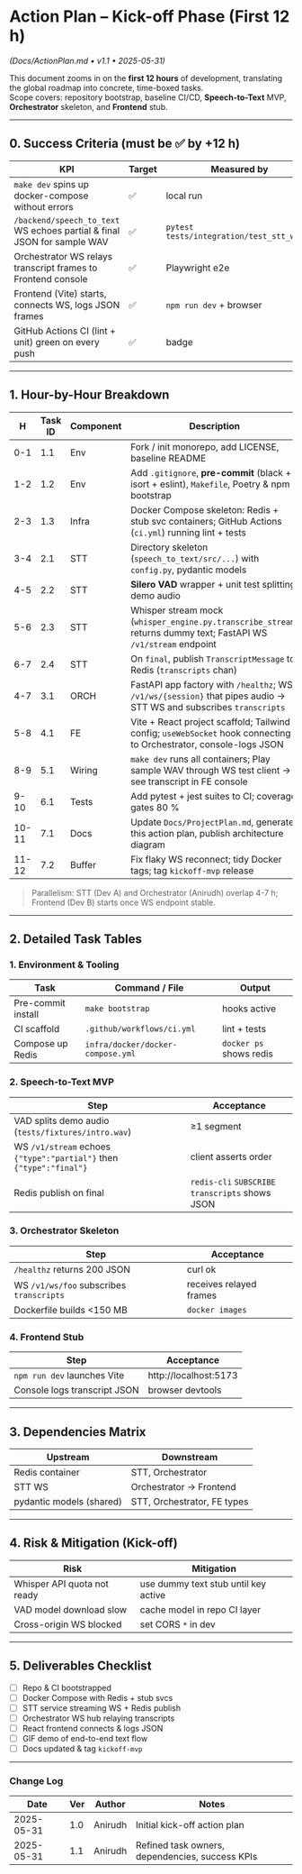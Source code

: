 # Action Plan – Kick-off Phase (First 12 h)
*(Docs/ActionPlan.md • v1.1 • 2025-05-31)*  

This document zooms in on the **first 12 hours** of development, translating the global roadmap into concrete, time-boxed tasks.  
Scope covers: repository bootstrap, baseline CI/CD, **Speech-to-Text** MVP, **Orchestrator** skeleton, and **Frontend** stub.

---

## 0. Success Criteria (must be ✅ by +12 h)

| KPI | Target | Measured by |
|-----|--------|-------------|
| `make dev` spins up docker-compose without errors | ✅ | local run |
| `/backend/speech_to_text` WS echoes partial & final JSON for sample WAV | ✅ | `pytest tests/integration/test_stt_ws.py` |
| Orchestrator WS relays transcript frames to Frontend console | ✅ | Playwright e2e |
| Frontend (Vite) starts, connects WS, logs JSON frames | ✅ | `npm run dev` + browser |
| GitHub Actions CI (lint + unit) green on every push | ✅ | badge |

---

## 1. Hour-by-Hour Breakdown

| H | Task ID | Component | Description | Owner | Depends on | Deliverable |
|---|---------|-----------|-------------|-------|------------|-------------|
| 0-1 | 1.1 | Env | Fork / init monorepo, add LICENSE, baseline README | Anirudh | — | repo pushed |
| 1-2 | 1.2 | Env | Add `.gitignore`, **pre-commit** (black + isort + eslint), `Makefile`, Poetry & npm bootstrap | Dev A | 1.1 | `make lint` passes |
| 2-3 | 1.3 | Infra | Docker Compose skeleton: Redis + stub svc containers; GitHub Actions (`ci.yml`) running lint + tests | Dev B | 1.2 | CI green badge |
| 3-4 | 2.1 | STT | Directory skeleton (`speech_to_text/src/...`) with `config.py`, pydantic models | Dev A | 1.x | imports ok |
| 4-5 | 2.2 | STT | **Silero VAD** wrapper + unit test splitting demo audio | Dev A | 2.1 | `pytest -q` green |
| 5-6 | 2.3 | STT | Whisper stream mock (`whisper_engine.py.transcribe_stream`) returns dummy text; FastAPI WS `/v1/stream` endpoint | Dev A | 2.2 | WS client test passes |
| 6-7 | 2.4 | STT | On `final`, publish `TranscriptMessage` to Redis (`transcripts` chan) | Dev A | 2.3, Redis up | Redis CLI shows msg |
| 4-7 | 3.1 | ORCH | FastAPI app factory with `/healthz`; WS `/v1/ws/{session}` that pipes audio → STT WS and subscribes `transcripts` | Anirudh | 1.3, 2.3 | integration test |
| 5-8 | 4.1 | FE | Vite + React project scaffold; Tailwind config; `useWebSocket` hook connecting to Orchestrator, console-logs JSON | Dev B | 1.2, 3.1 | browser log |
| 8-9 | 5.1 | Wiring | `make dev` runs all containers; Play sample WAV through WS test client → see transcript in FE console | Team | 2-4 | demo gif |
| 9-10 | 6.1 | Tests | Add pytest + jest suites to CI; coverage gates 80 % | Dev A | 5.1 | CI green |
| 10-11 | 7.1 | Docs | Update `Docs/ProjectPlan.md`, generate this action plan, publish architecture diagram | Anirudh | 6.1 | docs pushed |
| 11-12 | 7.2 | Buffer | Fix flaky WS reconnect; tidy Docker tags; tag `kickoff-mvp` release | Team | all | git tag |

> Parallelism: STT (Dev A) and Orchestrator (Anirudh) overlap 4-7 h; Frontend (Dev B) starts once WS endpoint stable.

---

## 2. Detailed Task Tables

### 1. Environment & Tooling

| Task | Command / File | Output |
|------|----------------|--------|
| Pre-commit install | `make bootstrap` | hooks active |
| CI scaffold | `.github/workflows/ci.yml` | lint + tests |
| Compose up Redis | `infra/docker/docker-compose.yml` | `docker ps` shows redis |

### 2. Speech-to-Text MVP

| Step | Acceptance |
|------|------------|
| VAD splits demo audio (`tests/fixtures/intro.wav`) | ≥1 segment |
| WS `/v1/stream` echoes `{"type":"partial"}` then `{"type":"final"}` | client asserts order |
| Redis publish on final | `redis-cli` `SUBSCRIBE transcripts` shows JSON |

### 3. Orchestrator Skeleton

| Step | Acceptance |
|------|------------|
| `/healthz` returns 200 JSON | curl ok |
| WS `/v1/ws/foo` subscribes `transcripts` | receives relayed frames |
| Dockerfile builds <150 MB | `docker images` |

### 4. Frontend Stub

| Step | Acceptance |
|------|------------|
| `npm run dev` launches Vite | http://localhost:5173 |
| Console logs transcript JSON | browser devtools |

---

## 3. Dependencies Matrix

| Upstream | Downstream |
|----------|------------|
| Redis container | STT, Orchestrator |
| STT WS | Orchestrator → Frontend |
| pydantic models (shared) | STT, Orchestrator, FE types |

---

## 4. Risk & Mitigation (Kick-off)

| Risk | Mitigation |
|------|------------|
| Whisper API quota not ready | use dummy text stub until key active |
| VAD model download slow | cache model in repo CI layer |
| Cross-origin WS blocked | set CORS `*` in dev |

---

## 5. Deliverables Checklist

- [ ] Repo & CI bootstrapped  
- [ ] Docker Compose with Redis + stub svcs  
- [ ] STT service streaming WS + Redis publish  
- [ ] Orchestrator WS hub relaying transcripts  
- [ ] React frontend connects & logs JSON  
- [ ] GIF demo of end-to-end text flow  
- [ ] Docs updated & tag `kickoff-mvp`  

---

### Change Log

| Date | Ver | Author | Notes |
|------|-----|--------|-------|
| 2025-05-31 | 1.0 | Anirudh | Initial kick-off action plan |
| 2025-05-31 | 1.1 | Anirudh | Refined task owners, dependencies, success KPIs |

